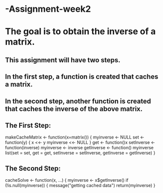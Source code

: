 # -Assignment-week2
# The goal is to obtain the inverse of a matrix. 
## This assignment will have two steps.
## In the first step, a function is created that caches a matrix.
## In the second step, another function is created that caches the inverse of the above matrix.

## The First Step:

makeCacheMatrix <- function(x=matrix()) {
myinverse <- NULL
set <- function(y) {
x <<- y
myinverse <<- NULL
}
get <- function()x
setInverse <- function(inverse) myinverse <- inverse
getInverse <- function() myinverse
list(set = set, get = get, setInverse = setInverse, getInverse = getInverse)
}

## The Second Step:

cacheSolve <- function(x, ...) {
myinverse <- x$getInverse()
if (!is.null(myinverse)) {
message("getting cached data")
return(myinverse)
}
